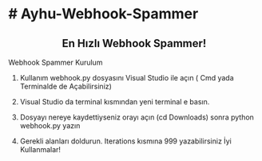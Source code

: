 <h1>
# Ayhu-Webhook-Spammer
</h1>

<h2 align="center">
  En Hızlı Webhook Spammer!
</h2>
 <a id="Kurulum"></a>  Webhook Spammer Kurulum

1. Kullanım webhook.py dosyasını Visual Studio ile açın ( Cmd yada Terminalde de Açabilirsiniz)

2. Visual Studio da terminal kısmından yeni terminal e basın.

3. Dosyayı nereye kaydettiyseniz orayı açın (cd Downloads) sonra python webhook.py yazın

4. Gerekli alanları doldurun. Iterations kısmına 999 yazabilirsiniz İyi Kullanmalar! 
